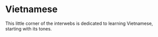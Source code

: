 # Vietnamese

This little corner of the interwebs is dedicated to learning Vietnamese, starting with its tones.
